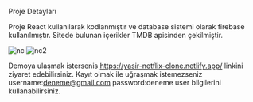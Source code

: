 Proje Detayları

Proje React kullanılarak kodlanmıştır ve database sistemi olarak firebase kullanılmıştır. Sitede bulunan içerikler TMDB apisinden çekilmiştir.

![nc](https://github.com/yasirozcn/netflix-clone/assets/98222686/2e6963e5-b456-4cd2-841e-406739b1f6b1)
![nc2](https://github.com/yasirozcn/netflix-clone/assets/98222686/5ba426c7-0df0-4bb1-b439-2cdbffcafd3b)


Demoya ulaşmak istersenis https://yasir-netflix-clone.netlify.app/ linkini ziyaret edebilirsiniz.
Kayıt olmak ile uğraşmak istemezseniz  username:deneme@gmail.com  password:deneme  user bilgilerini kullanabilirsiniz.



